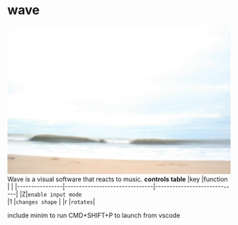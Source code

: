# wave
![wave](wave.jpg)
Wave is a visual software that reacts to music. 
**controls table**
|key                |function                          |                        |
|----------------|-------------------------------|-----------------------------|
|Z|`enable input mode`                 
|1          |`changes shape`            | 
|r  |`rotates`|


include minim to run
CMD+SHIFT+P to launch from vscode


